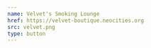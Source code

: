 ```yaml
---
name: Velvet's Smoking Lounge
href: https://velvet-boutique.neocities.org
src: velvet.png
type: button
---
```

